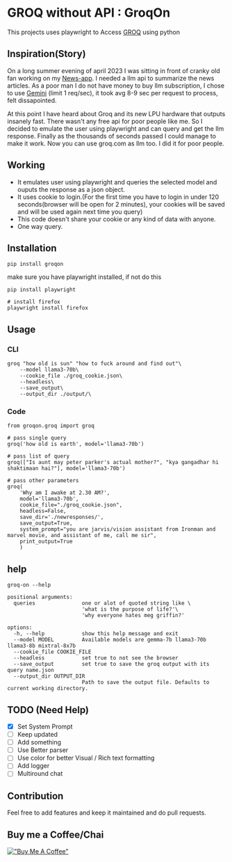 # GROQ without API : GroqOn

This projects uses playwright to Access [GROQ](https://www.groq.com) using python

## Inspiration(Story)
On a long summer evening of april 2023 I was sitting in front of cranky old fan working on my [News-app](https://www.github.com/tikendraw/news-app). I needed a llm api to summarize the news articles. As a poor man I do not have money to buy llm subscription, I chose to use [Gemini](https://gemini.google.com) (limit 1 req/sec), it took avg 8-9 sec per request to process, felt dissapointed.

At this point I have heard about Groq and its new LPU hardware that outputs insanely fast. 
There wasn't any free api for poor people like me. So I decided to emulate the user using playwright and can query and get the llm response. Finally as the thousands of seconds passed I could manage to make it work. Now you can use groq.com as llm too. I did it for poor people. 

## Working

* It emulates user using playwright and queries the selected model and ouputs the response as a json object.
* It uses cookie to login.(For the first time you have to login in under 120 seconds(browser will be open for 2 minutes), your cookies will be saved and will be used again next time you query)
* This code doesn't share your cookie or any kind of data with anyone.
* One way query.

## Installation

```
pip install groqon
```
make sure you have playwright installed, if not do this
```
pip install playwright

# install firefox
playwright install firefox
```

## Usage
### CLI
```
groq "how old is sun" "how to fuck around and find out"\
    --model llama3-70b\
    --cookie_file ./groq_cookie.json\
    --headless\
    --save_output\
    --output_dir ./output/\
```
### Code
```
from groqon.groq import groq

# pass single query
groq('how old is earth', model='llama3-70b')

# pass list of query
groq(["Is aunt may peter parker's actual mother?", "kya gangadhar hi shaktimaan hai?"], model='llama3-70b')

# pass other parameters
groq(
    'Why am I awake at 2.30 AM?',
    model='llama3-70b', 
    cookie_file="./groq_cookie.json", 
    headless=False,
    save_dir='./newresponses/',
    save_output=True, 
    system_prompt="you are jarvis/vision assistant from Ironman and marvel movie, and assistant of me, call me sir",
    print_output=True
    )
```
## help

```
groq-on --help

positional arguments:
  queries               one or alot of quoted string like \
                        'what is the purpose of life?'\
                        'why everyone hates meg griffin?'

options:
  -h, --help            show this help message and exit
  --model MODEL         Available models are gemma-7b llama3-70b llama3-8b mixtral-8x7b
  --cookie_file COOKIE_FILE
  --headless            set true to not see the browser
  --save_output         set true to save the groq output with its query name.json
  --output_dir OUTPUT_DIR
                        Path to save the output file. Defaults to current working directory.
```

## TODO (Need Help)

* [x] Set System Prompt
* [ ] Keep updated
* [ ] Add something
* [ ] Use Better parser
* [ ] Use color for better Visual / Rich text formatting
* [ ] Add logger
* [ ] Multiround chat

## Contribution

Feel free to add features and keep it maintained and do pull requests.

## Buy me a Coffee/Chai
[!["Buy Me A Coffee"](https://www.buymeacoffee.com/assets/img/custom_images/orange_img.png)](https://buymeacoffee.com/tikendraw)

